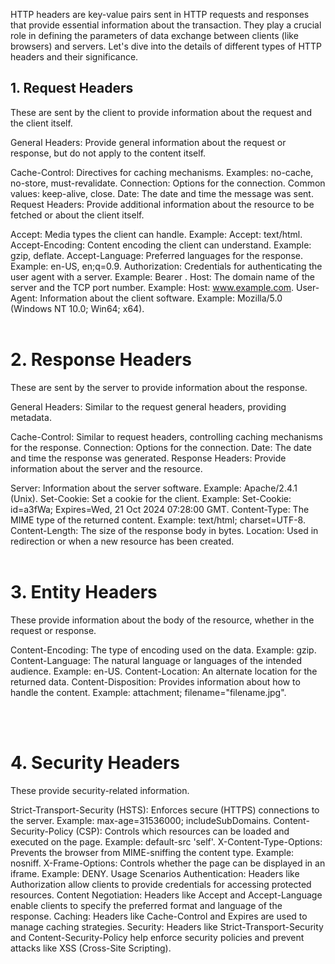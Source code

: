 HTTP headers are key-value pairs sent in HTTP requests and responses that provide essential information about the transaction. They play a crucial role in defining the parameters of data exchange between clients (like browsers) and servers. Let's dive into the details of different types of HTTP headers and their significance.

<h2>1. Request Headers</h2>
These are sent by the client to provide information about the request and the client itself.

General Headers: Provide general information about the request or response, but do not apply to the content itself.

Cache-Control: Directives for caching mechanisms. Examples: no-cache, no-store, must-revalidate.
Connection: Options for the connection. Common values: keep-alive, close.
Date: The date and time the message was sent.
Request Headers: Provide additional information about the resource to be fetched or about the client itself.

Accept: Media types the client can handle. Example: Accept: text/html.
Accept-Encoding: Content encoding the client can understand. Example: gzip, deflate.
Accept-Language: Preferred languages for the response. Example: en-US, en;q=0.9.
Authorization: Credentials for authenticating the user agent with a server. Example: Bearer <token>.
Host: The domain name of the server and the TCP port number. Example: Host: www.example.com.
User-Agent: Information about the client software. Example: Mozilla/5.0 (Windows NT 10.0; Win64; x64).
<br>
<br>
<h1>2. Response Headers</h1>
These are sent by the server to provide information about the response.

General Headers: Similar to the request general headers, providing metadata.

<p>Cache-Control: Similar to request headers, controlling caching mechanisms for the response.
Connection: Options for the connection.
Date: The date and time the response was generated.
Response Headers: Provide information about the server and the resource.</p>

Server: Information about the server software. Example: Apache/2.4.1 (Unix).
Set-Cookie: Set a cookie for the client. Example: Set-Cookie: id=a3fWa; Expires=Wed, 21 Oct 2024 07:28:00 GMT.
Content-Type: The MIME type of the returned content. Example: text/html; charset=UTF-8.
Content-Length: The size of the response body in bytes.
Location: Used in redirection or when a new resource has been created.
<br><br>
<h1>3. Entity Headers</h1>
These provide information about the body of the resource, whether in the request or response.

<p>Content-Encoding: The type of encoding used on the data. Example: gzip.
Content-Language: The natural language or languages of the intended audience. Example: en-US.
Content-Location: An alternate location for the returned data.
Content-Disposition: Provides information about how to handle the content. Example: attachment; filename="filename.jpg".</p>
<br><br>
<h1>4. Security Headers</h1>
These provide security-related information.

<p>Strict-Transport-Security (HSTS): Enforces secure (HTTPS) connections to the server. Example: max-age=31536000; includeSubDomains.
Content-Security-Policy (CSP): Controls which resources can be loaded and executed on the page. Example: default-src 'self'.
X-Content-Type-Options: Prevents the browser from MIME-sniffing the content type. Example: nosniff.
X-Frame-Options: Controls whether the page can be displayed in an iframe. Example: DENY.
Usage Scenarios
Authentication: Headers like Authorization allow clients to provide credentials for accessing protected resources.
Content Negotiation: Headers like Accept and Accept-Language enable clients to specify the preferred format and language of the response.
Caching: Headers like Cache-Control and Expires are used to manage caching strategies.
Security: Headers like Strict-Transport-Security and Content-Security-Policy help enforce security policies and prevent attacks like XSS (Cross-Site Scripting).</p>
